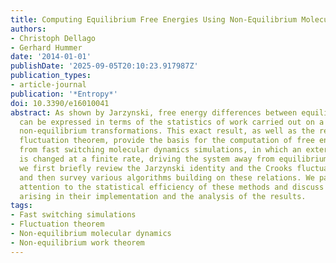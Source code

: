```yaml
---
title: Computing Equilibrium Free Energies Using Non-Equilibrium Molecular Dynamics
authors:
- Christoph Dellago
- Gerhard Hummer
date: '2014-01-01'
publishDate: '2025-09-05T20:10:23.917987Z'
publication_types:
- article-journal
publication: '*Entropy*'
doi: 10.3390/e16010041
abstract: As shown by Jarzynski, free energy differences between equilibrium states
  can be expressed in terms of the statistics of work carried out on a system during
  non-equilibrium transformations. This exact result, as well as the related Crooks
  fluctuation theorem, provide the basis for the computation of free energy differences
  from fast switching molecular dynamics simulations, in which an external parameter
  is changed at a finite rate, driving the system away from equilibrium. In this article,
  we first briefly review the Jarzynski identity and the Crooks fluctuation theorem
  and then survey various algorithms building on these relations. We pay particular
  attention to the statistical efficiency of these methods and discuss practical issues
  arising in their implementation and the analysis of the results.
tags:
- Fast switching simulations
- Fluctuation theorem
- Non-equilibrium molecular dynamics
- Non-equilibrium work theorem
---
```


